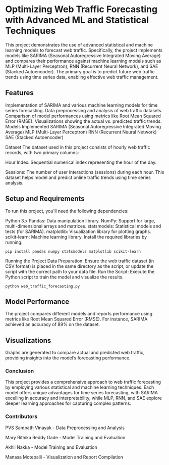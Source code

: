 # Optimizing Web Traffic Forecasting with Advanced ML and Statistical Techniques 

This project demonstrates the use of advanced statistical and machine learning models to forecast web traffic. Specifically, the project implements models like SARIMA (Seasonal Autoregressive Integrated Moving Average) and compares their performance against machine learning models such as MLP (Multi-Layer Perceptron), RNN (Recurrent Neural Network), and SAE (Stacked Autoencoder). The primary goal is to predict future web traffic trends using time series data, enabling effective web traffic management.

## Features
Implementation of SARIMA and various machine learning models for time series forecasting.
Data preprocessing and analysis of web traffic datasets.
Comparison of model performances using metrics like Root Mean Squared Error (RMSE).
Visualizations showing the actual vs. predicted traffic trends.
Models Implemented
SARIMA (Seasonal Autoregressive Integrated Moving Average)
MLP (Multi-Layer Perceptron)
RNN (Recurrent Neural Network)
SAE (Stacked Autoencoder)

Dataset
The dataset used in this project consists of hourly web traffic records, with two primary columns:

Hour Index: Sequential numerical index representing the hour of the day.

Sessions: The number of user interactions (sessions) during each hour.
This dataset helps model and predict online traffic trends using time series analysis.

## Setup and Requirements
To run this project, you'll need the following dependencies:

Python 3.x
Pandas: Data manipulation library.
NumPy: Support for large, multi-dimensional arrays and matrices.
statsmodels: Statistical models and tests (for SARIMA).
matplotlib: Visualization library for plotting graphs.
scikit-learn: Machine learning library.
Install the required libraries by running:

```
pip install pandas numpy statsmodels matplotlib scikit-learn
``` 

Running the Project
Data Preparation: Ensure the web traffic dataset (in CSV format) is placed in the same directory as the script, or update the script with the correct path to your data file.
Run the Script: Execute the Python script to train the model and visualize the results.
```
python web_traffic_forecasting.py
```

## Model Performance
The project compares different models and reports performance using metrics like Root Mean Squared Error (RMSE). For instance, SARIMA achieved an accuracy of 89% on the dataset.

## Visualizations
Graphs are generated to compare actual and predicted web traffic, providing insights into the model’s forecasting performance.

### Conclusion
This project provides a comprehensive approach to web traffic forecasting by employing various statistical and machine learning techniques. Each model offers unique advantages for time series forecasting, with SARIMA excelling in accuracy and interpretability, while MLP, RNN, and SAE explore deeper learning approaches for capturing complex patterns.

### Contributors

PVS Sampath Vinayak - Data Preprocessing and Analysis

Mary Rithika Reddy Gade - Model Training and Evaluation

Akhil Nakka - Model Training and Evaluation

Manasa Motepalli - Visualization and Report Compilation
